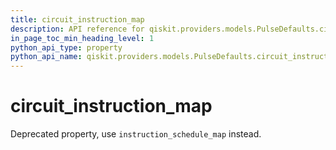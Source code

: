 ```yaml
---
title: circuit_instruction_map
description: API reference for qiskit.providers.models.PulseDefaults.circuit_instruction_map
in_page_toc_min_heading_level: 1
python_api_type: property
python_api_name: qiskit.providers.models.PulseDefaults.circuit_instruction_map
---
```


# circuit\_instruction\_map

Deprecated property, use `instruction_schedule_map` instead.

